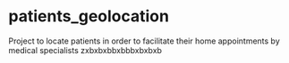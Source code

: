 # patients_geolocation
Project to locate patients in order to facilitate their home appointments by medical specialists
zxbxbxbbxbbbxbxbxb
